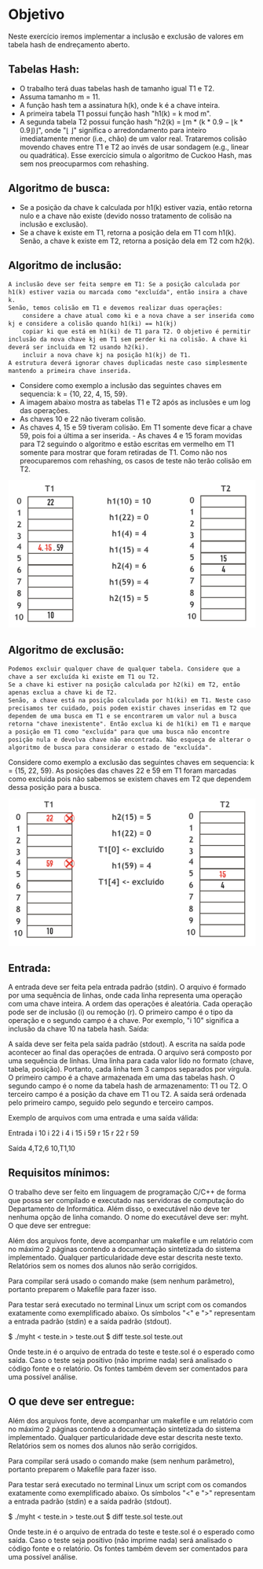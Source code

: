# Objetivo
Neste exercício iremos implementar a inclusão e exclusão de valores em tabela hash de endreçamento aberto.


## Tabelas Hash:
- O trabalho terá duas tabelas hash de tamanho igual T1 e T2. 
- Assuma tamanho m = 11. 
- A função hash tem a assinatura h(k), onde k é a chave inteira. 
- A primeira tabela T1 possui função hash "h1(k) = k mod m".
-  A segunda tabela T2 possui função hash "h2(k) = ⌊m * (k * 0.9 − ⌊k * 0.9⌋)⌋", onde "⌊ ⌋" significa o arredondamento para inteiro imediatamente menor (i.e., chão) de um valor real. Trataremos colisão movendo chaves entre T1 e T2 ao invés de usar sondagem (e.g., linear ou quadrática). Esse exercício simula o algoritmo de Cuckoo Hash, mas sem nos preocuparmos com rehashing.

## Algoritmo de busca:
- Se a posição da chave k calculada por h1(k) estiver vazia, então retorna nulo e a chave não existe (devido nosso tratamento de colisão na inclusão e exclusão).
- Se a chave k existe em T1, retorna a posição dela em T1 com h1(k).
    Senão, a chave k existe em T2, retorna a posição dela em T2 com h2(k).

## Algoritmo de inclusão:

    A inclusão deve ser feita sempre em T1: Se a posição calculada por h1(k) estiver vazia ou marcada como "excluída", então insira a chave k.
    Senão, temos colisão em T1 e devemos realizar duas operações:
        considere a chave atual como ki e a nova chave a ser inserida como kj e considere a colisão quando h1(ki) == h1(kj)
        copiar ki que está em h1(ki) de T1 para T2. O objetivo é permitir inclusão da nova chave kj em T1 sem perder ki na colisão. A chave ki deverá ser incluida em T2 usando h2(ki).
        incluir a nova chave kj na posição h1(kj) de T1.
    A estrutura deverá ignorar chaves duplicadas neste caso simplesmente mantendo a primeira chave inserida.

- Considere como exemplo a inclusão das seguintes chaves em sequencia: k = {10, 22, 4, 15, 59}. 
- A imagem abaixo mostra as tabelas T1 e T2 após as inclusões e um log das operações. 
- As chaves 10 e 22 não tiveram colisão. 
- As chaves 4, 15 e 59 tiveram colisão. Em T1 somente deve ficar a chave 59, pois foi a última a ser inserida. - As chaves 4 e 15 foram movidas para T2 seguindo o algoritmo e estão escritas em vermelho em T1 somente para mostrar que foram retiradas de T1. Como não nos preocuparemos com rehashing, os casos de teste não terão colisão em T2.

![alt text](image.png)

## Algoritmo de exclusão:

    Podemos excluir qualquer chave de qualquer tabela. Considere que a chave a ser excluída ki existe em T1 ou T2.
    Se a chave ki estiver na posição calculada por h2(ki) em T2, então apenas exclua a chave ki de T2.
    Senão, a chave está na posição calculada por h1(ki) em T1. Neste caso precisamos ter cuidado, pois podem existir chaves inseridas em T2 que dependem de uma busca em T1 e se encontrarem um valor nul a busca retorna "chave inexistente". Então exclua ki de h1(ki) em T1 e marque a posição em T1 como "excluída" para que uma busca não encontre posição nula e devolva chave não encontrada. Não esqueça de alterar o algoritmo de busca para considerar o estado de "excluída".

Considere como exemplo a exclusão das seguintes chaves em sequencia: k = {15, 22, 59}. As posições das chaves 22 e 59 em T1 foram marcadas como excluida pois não sabemos se existem chaves em T2 que dependem dessa posição para a busca.

![alt text](image-1.png)


## Entrada:

A entrada deve ser feita pela entrada padrão (stdin). O arquivo é formado por uma sequência de linhas, onde cada linha representa uma operação com uma chave inteira. A ordem das operações é aleatória. Cada operação pode ser de inclusão (i) ou remoção (r). O primeiro campo é o tipo da operação e o segundo campo é a chave. Por exemplo, "i 10" significa a inclusão da chave 10 na tabela hash.
Saída:

A saída deve ser feita pela saída padrão (stdout). A escrita na saída pode acontecer ao final das operações de entrada. O arquivo será composto por uma sequência de linhas. Uma linha para cada valor lido no formato (chave, tabela, posição). Portanto, cada linha tem 3 campos separados por vírgula. O primeiro campo é a chave armazenada em uma das tabelas hash. O segundo campo é o nome da tabela hash de armazenamento: T1 ou T2. O terceiro campo é a posição da chave em T1 ou T2. A saida será ordenada pelo primeiro campo, seguido pelo segundo e terceiro campos.

Exemplo de arquivos com uma entrada e uma saída válida:


Entrada	
i 10
i 22
i 4
i 15
i 59
r 15
r 22
r 59
 
Saída
4,T2,6
10,T1,10

## Requisitos mínimos:

O trabalho deve ser feito em linguagem de programação C/C++ de forma que possa ser compilado e executado nas servidoras de computação do Departamento de Informática. Além disso, o executável não deve ter nenhuma opção de linha comando. O nome do executável deve ser: myht. 
O que deve ser entregue:

Além dos arquivos fonte, deve acompanhar um makefile e um relatório com no máximo 2 páginas contendo a documentação sintetizada do sistema implementado. Qualquer particularidade deve estar descrita neste texto. Relatórios sem os nomes dos alunos não serão corrigidos.

Para compilar será usado o comando make (sem nenhum parâmetro), portanto preparem o Makefile para fazer isso.

Para testar será executado no terminal Linux um script com os comandos exatamente como exemplificado abaixo. Os símbolos "<" e ">" representam a entrada padrão (stdin) e a saída padrão (stdout).

$ ./myht < teste.in > teste.out
$ diff teste.sol teste.out

Onde teste.in é o arquivo de entrada do teste e teste.sol é o esperado como saída.
Caso o teste seja positivo (não imprime nada) será analisado o código fonte e o relatório.
Os fontes também devem ser comentados para uma possível análise.

## O que deve ser entregue:
Além dos arquivos fonte, deve acompanhar um makefile e um relatório com no máximo 2 páginas contendo a documentação sintetizada do sistema implementado. Qualquer particularidade deve estar descrita neste texto. Relatórios sem os nomes dos alunos não serão corrigidos.

Para compilar será usado o comando make (sem nenhum parâmetro), portanto preparem o Makefile para fazer isso.

Para testar será executado no terminal Linux um script com os comandos exatamente como exemplificado abaixo. Os símbolos "<" e ">" representam a entrada padrão (stdin) e a saída padrão (stdout).

$ ./myht < teste.in > teste.out
$ diff teste.sol teste.out

Onde teste.in é o arquivo de entrada do teste e teste.sol é o esperado como saída.
Caso o teste seja positivo (não imprime nada) será analisado o código fonte e o relatório.
Os fontes também devem ser comentados para uma possível análise.